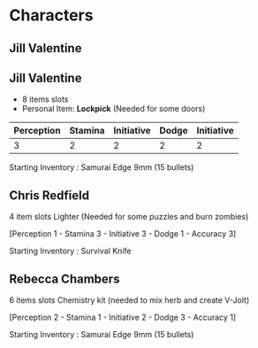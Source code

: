 Characters
===

Jill Valentine
----
Jill Valentine
----
* 8 items slots
* Personal Item: **Lockpick** (Needed for some doors)

| Perception | Stamina | Initiative | Dodge | Initiative |
|------------|---------|------------|-------|------------|
| 3 | 2 | 2 | 2 | 2 |

Starting Inventory : Samurai Edge 9mm (15 bullets)

Chris Redfield
----
4 item slots
Lighter (Needed for some puzzles and burn zombies)

[Perception 1 - Stamina 3 - Initiative 3 - Dodge 1 - Accuracy 3]

Starting Inventory : Survival Knife

Rebecca Chambers
----
6 items slots
Chemistry kit (needed to mix herb and create V-Jolt)

[Perception 2 - Stamina 1 - Initiative 2 - Dodge 3 - Accuracy 1]

Starting Inventory : Samurai Edge 9mm (15 bullets)
